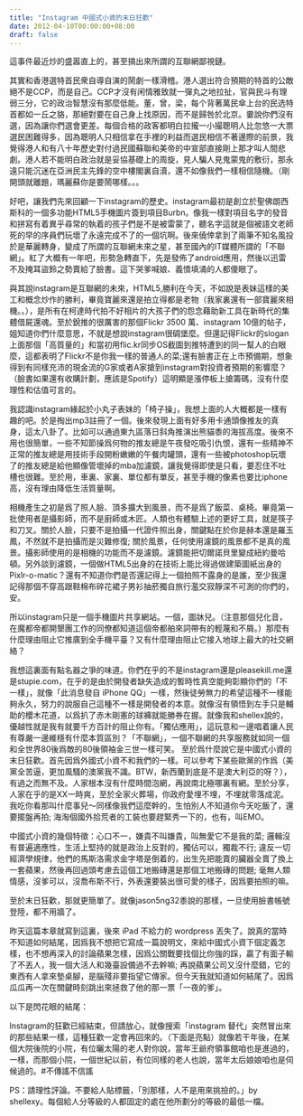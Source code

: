 ```yaml
---
title: "Instagram 中國式小資的末日狂歡"
date: 2012-04-10T00:00:00+08:00
draft: false
---
```

這事件最近炒的盛嚣直上的，甚至搞出來所謂的互聯網鄙視鏈。

其實和香港選特首民衆自導自演的鬧劇一樣滑稽。港人選出符合預期的特首的公敵絕不是CCP，而是自己。CCP才沒有闲情雅致就一彈丸之地拉扯，官與民斗有理弱三分，它的政治智慧沒有那麼低能。董，曾，梁，每个背著萬民傘上台的民选特首都如一丘之貉，那絕對要在自己身上找原因，而不是歸咎於北京。嫑說你們沒有選，因為讓你們選會更差。每個合格的政客都明白拉攏一小撮聰明人比忽悠一大票選民困難得多，因為聰明人只相信拿在手裡的利益而選民相信不著邊際的前景，我覺得港人和有八十年歷史對付過民國蘇聯和美帝的中宣部直接剛上那才叫人間悲劇。港人若不能明白政治就是妥協基礎上的周旋，見人騙人見鬼蒙鬼的敷衍，那永遠只能沉迷在亞洲民主先鋒的空中樓閣裏自瀆，還不如像我們一樣相信隨機。（剛開頭就離題，瑪麗蘇你是要鬧哪樣。。。

好吧，讓我們先來回顧一下instagram的歷史。instagram最初是創立於聖佛朗西斯科的一個多功能HTML5手機圖片簽到項目Burbn。像我一樣對項目名字的發音和拼寫有着異乎尋常的執着的孩子們是不是被雷蒙了，聽名字這就是個被語文老師死的早的序員們玩壞了永遠完成不了的一個坑啊。後來僥倖拿到了兩筆不知名風投於是華麗轉身，變成了所謂的互聯網未來之星，甚至國內的IT媒體所謂的「不聯網」。紅了大概有一年吧，形勢急轉直下，先是發佈了android應用，然後以迅雷不及掩耳盜鈴之勢賣給了臉書。這下哭爹喊娘、義憤填涌的人都傻眼了。

與其說instagram是互聯網的未來，HTML5,勝利在今天，不如說是表妹這樣的美工和概念炒作的勝利，畢竟寶麗來還是拍立得都是老物（我家裏還有一部寶麗來相機。。），是所有在柯達時代拍不好相片的大孩子們的怨念藉助新工具在新時代的集體借屍還魂。至於銳推的很厲害的那個Flickr 3500 萬、instagram 10億的帖子，姐知道你們什麼意思，不就是想說instagram很碉堡麼。但還記得Flickr的slogan上面那個「高質量的」和當初用flic.kr同步OS截圖到推特遭到的同一幫人的白眼麼，這都表明了Flickr不是你我一樣的普通人的菜;還有臉書正在上市預備期，想象得到有同樣充沛的現金流的G家或者A家搶到instagram對投資者預期的影響麼？（臉書如果還有收購計劃，應該是Spotify）這明顯是漲停板上搶籌碼，沒有什麼理性和估值可言的。

我認識instagram緣起於小丸子表妹的「椅子操」，我想上面的人大概都是一樣有趣的吧。於是掏出mp3註冊了一個。後來發現上面有好多用卡通頭像推友的真身，這太八卦了。比如可以通過東九區落日斜角推演出熊貓黍的海拔高度。後來不用也很簡單，一些不知節操爲何物的推友總是午夜發吃吸引仇恨，還有一些精神不正常的推友總是用技術手段開粉嫩嫩的午餐肉罐頭，還有一些被photoshop玩壞了的推友總是給他顯像管壞掉的mba加濾鏡，讓我覺得即使是只看，要忍住不吐槽也很難。至於用，車裏、家裏、單位都有單反，甚至手機的像素也要比iphone高，沒有理由降低生活質量啊。

相機產生之初是爲了照人臉、頂多擴大到風景，而不是爲了飯菜、桌椅。畢竟第一批使用者是攝影師，而不是廚師或木匠。人類也有體驗上述的更好工具，就是筷子和刀叉。關於人臉，只要不是拍攝一代證件照出身，關鍵點在於你是赫本還是羅玉鳳，不然就不是拍攝而是災難修復; 關於風景，任何使用濾鏡的風景都不是真的風景。攝影師使用的是相機的功能而不是濾鏡。濾鏡能把切爾諾貝里變成紐約曼哈頓。另外談到濾鏡，一個做HTML5出身的在技術上能比得過做建築圖紙出身的Pixlr-o-matic？還有不知道你們是否還記得上一個拍照不露身的是誰，至少我還記得那個不穿高跟鞋棉布碎花裙子男衫抽菸獨自旅行濫交寂靜深不可測的你們的，安。

所以instagram只是一個手機圖片共享網站。一個，圖牀兒。（注意那個兒化音，在魔都帝都開墾團工作的同僚都知道這個帝都舶來詞帶有的輕蔑和不屑。）那麼有什麼理由阻止它推廣到全手機平臺？又有什麼理由阻止它接入地球上最大的社交網絡？

我想這裏面有點名器之爭的味道。你們在乎的不是instagram還是pleasekill.me還是stupie.com，在乎的是由於開發者缺失造成的暫時性真空能夠彰顯你們的「不一樣」，就像「此消息發自 iPhone QQ」一樣，然後徒勞無力的希望這種不一樣能夠永久，努力的說服自己這種不一樣是開發者的本意。就像沒有領悟到左手只是輔助的櫻木花道，以爲扒了赤木剛憲的球褲就能勝券在握。就像我和shellex說的，優越性就是我有就要千方百計的阻止你有。「獨佔應用」，這玩意和一邊唱着讓人民有尊嚴一邊維穩有什麼本質區別？「不聯網」，一個不聯網的共享服務就如同一個和全世界80後爲敵的80後領袖金三世一樣可笑。 至於爲什麼說它是中國式小資的末日狂歡。首先因爲外國式小資不和我們的一樣。可以參考下某些歐黨的作爲（美黨全苦逼，更加風騷的澳黨我不識。BTW，新西蘭到底是不是澳大利亞的呀？），有過之而無不及。人家根本沒有什麼時間泡網，再說南北極哪裏有網。至於分享，人家在乎的是XX一時爽，至於全家火葬場，你政府愛埋不埋，不埋就零落成泥。我吃你看那叫什麼事兒～同樣像我們這麼幹的，生怕別人不知道你今天吃飯了，還要擺盤再拍; 海淘個國外拾荒者的工裝也要趕緊秀一下的，也有，叫EMO。

中國式小資的幾個特徵：心口不一，嫌貴不叫嫌貴，叫無愛它不是我的菜; 邏輯沒有普遍適應性，生活上堅持的就是政治上反對的，獨佔可以，獨裁不行; 違反一切經濟學規律，他們的馬斯洛需求金字塔是倒着的，出生先把能賣的臟器全賣了換上一套蘋果，然後再回過頭考慮去這個工地搬磚還是那個工地搬磚的問題; 毫無人類情感，沒爹可以，沒喬布斯不行，外表還要裝出很可愛的樣子，因爲要拍照的嘛。

至於末日狂歡，那就更簡單了。就像jason5ng32黍說的那樣，一旦使用臉書帳號登陸，都不用牆了。

昨天這篇本章就寫到這裏，後來 iPad 不給力的 wordpress 丟失了。說真的當時不知道如何結尾，因爲我不想把它寫成一篇說明文，來給中國式小資下個定義怎樣，也不想再深入的討論蘋果怎樣，因爲公關戰要找個比你強的踩，贏了有面子輸了不丟人，我一個大活人和幾臺設備過不去幹嘛; 再說蘋果公司又沒什麼錯，它的東西有人拿來墊桌腳，是腦殘非要指望它傳家。但今天我就知道如何結尾了。因爲瓜瓜再一次在關鍵時刻跳出來拯救了他的那一票「一夜的爹」。

以下是閃花眼的結尾：

Instagram的狂歡已經結束，但請放心，就像搜索「instagram 替代」突然冒出來的那些結果一樣，這種狂歡一定會再回來的。（下面是亮點）就像若干年後，在某個大院後院的小院，有位曬太陽的老人對你說，當年王爺府領事館咱也是進過的，一樣，而那個小院，一個世紀以前，有位同樣的老人也說，當年太后娘娘咱也是伺候過的。#不傳謠不信謠

PS：請理性評論。不要給人貼標籤，「別那樣，人不是用來挑撿的。」by shellexy。每個給人分等級的人都固定的處在他所劃分的等級的最低一檔。
